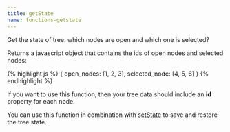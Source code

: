 ```yaml
---
title: getState
name: functions-getstate
---
```


Get the state of tree: which nodes are open and which one is selected?

Returns a javascript object that contains the ids of open nodes and selected nodes:

{% highlight js %}
{
    open_nodes: [1, 2, 3],
    selected_node: [4, 5, 6]
}
{% endhighlight %}

If you want to use this function, then your tree data should include an **id** property for each node.

You can use this function in combination with [setState](#functions-setstate) to save and restore the tree state.
